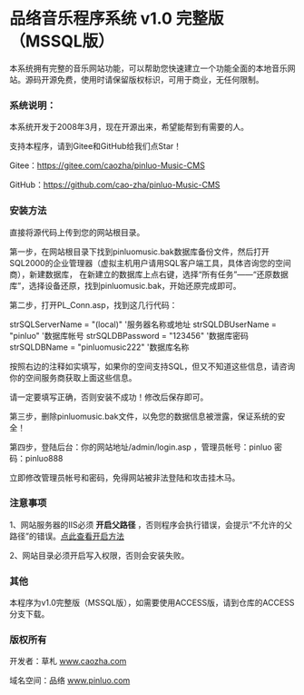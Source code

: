 ﻿# 品络音乐程序系统 v1.0 完整版（MSSQL版）

本系统拥有完整的音乐网站功能，可以帮助您快速建立一个功能全面的本地音乐网站。源码开源免费，使用时请保留版权标识，可用于商业，无任何限制。

### 系统说明：

本系统开发于2008年3月，现在开源出来，希望能帮到有需要的人。

支持本程序，请到Gitee和GitHub给我们点Star！

Gitee：https://gitee.com/caozha/pinluo-Music-CMS

GitHub：https://github.com/cao-zha/pinluo-Music-CMS

### 安装方法

直接将源代码上传到您的网站根目录。

第一步，在网站根目录下找到pinluomusic.bak数据库备份文件，然后打开SQL2000的企业管理器（虚拟主机用户请用SQL客户端工具，具体咨询您的空间商），新建数据库，
在新建立的数据库上点右键，选择“所有任务”——“还原数据库”，选择设备还原，找到pinluomusic.bak，开始还原完成即可。

第二步，打开PL_Conn.asp，找到这几行代码：

strSQLServerName = "(local)"               	'服务器名称或地址
strSQLDBUserName = "pinluo"                 '数据库帐号
strSQLDBPassword = "123456"               	'数据库密码
strSQLDBName = "pinluomusic222"                '数据库名称

按照右边的注释如实填写，如果你的空间支持SQL，但又不知道这些信息，请咨询你的空间服务商获取上面这些信息。

请一定要填写正确，否则安装不成功！修改后保存即可。

第三步，删除pinluomusic.bak文件，以免您的数据信息被泄露，保证系统的安全！

第四步，登陆后台：你的网站地址/admin/login.asp ，管理员帐号：pinluo 密码：pinluo888

立即修改管理员帐号和密码，免得网站被非法登陆和攻击挂木马。

### 注意事项

1、网站服务器的IIS必须 **开启父路径** ，否则程序会执行错误，会提示“不允许的父路径”的错误。[点此查看开启方法](https://my.oschina.net/dengzhenhua/blog/3295146)

2、网站目录必须开启写入权限，否则会安装失败。

### 其他

本程序为v1.0完整版（MSSQL版），如需要使用ACCESS版，请到仓库的ACCESS分支下载。

### 版权所有

开发者：草札 www.caozha.com

域名空间：品络 www.pinluo.com

